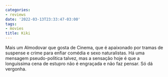 ```yaml
---
categories:
- reviews
date: '2022-03-13T23:33:47-03:00'
tags:
- movies
title: Kiki
---
```


Mais um Almodovar que gosta de Cinema, que é apaixonado por tramas de suspense e crime para enfiar comédia e sexo naturalistas. Há uma mensagem pseudo-política talvez, mas a sensação hoje é que a longuíssima cena de estupro não é engraçada e não faz pensar. Só dá vergonha.
